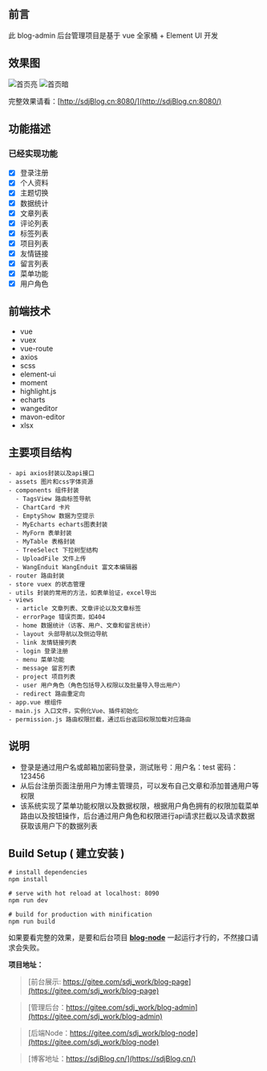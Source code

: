 ## 前言

此 blog-admin 后台管理项目是基于 vue 全家桶 + Element UI 开发


## 效果图

![首页亮](https://s3.ax1x.com/2021/02/25/yviqrF.png)
![首页暗](https://s3.ax1x.com/2021/02/25/yviLb4.png)


完整效果请看：[http://sdjBlog.cn:8080/](http://sdjBlog.cn:8080/)

## 功能描述

### 已经实现功能

- [x] 登录注册
- [x] 个人资料
- [x] 主题切换
- [x] 数据统计
- [x] 文章列表
- [x] 评论列表
- [x] 标签列表
- [x] 项目列表
- [x] 友情链接
- [x] 留言列表
- [x] 菜单功能
- [x] 用户角色

## 前端技术

- vue
- vuex
- vue-route
- axios
- scss
- element-ui
- moment
- highlight.js
- echarts
- wangeditor
- mavon-editor
- xlsx

## 主要项目结构

```
- api axios封装以及api接口
- assets 图片和css字体资源
- components 组件封装
  - TagsView 路由标签导航
  - ChartCard 卡片
  - EmptyShow 数据为空提示
  - MyEcharts echarts图表封装
  - MyForm 表单封装
  - MyTable 表格封装
  - TreeSelect 下拉树型结构
  - UploadFile 文件上传
  - WangEnduit WangEnduit 富文本编辑器
- router 路由封装
- store vuex 的状态管理
- utils 封装的常用的方法，如表单验证，excel导出
- views
  - article 文章列表、文章评论以及文章标签
  - errorPage 错误页面，如404
  - home 数据统计（访客、用户、文章和留言统计）
  - layout 头部导航以及侧边导航
  - link 友情链接列表
  - login 登录注册
  - menu 菜单功能
  - message 留言列表
  - project 项目列表
  - user 用户角色（角色包括导入权限以及批量导入导出用户）
  - redirect 路由重定向
- app.vue 根组件
- main.js 入口文件，实例化Vue、插件初始化
- permission.js 路由权限拦截，通过后台返回权限加载对应路由

```

## 说明

- 登录是通过用户名或邮箱加密码登录，测试账号：用户名：test  密码：123456
- 从后台注册页面注册用户为博主管理员，可以发布自己文章和添加普通用户等权限
- 该系统实现了菜单功能权限以及数据权限，根据用户角色拥有的权限加载菜单路由以及按钮操作，后台通过用户角色和权限进行api请求拦截以及请求数据获取该用户下的数据列表


## Build Setup ( 建立安装 )

```
# install dependencies
npm install

# serve with hot reload at localhost: 8090
npm run dev

# build for production with minification
npm run build
```

如果要看完整的效果，是要和后台项目  **[blog-node](https://gitee.com/sdj_work/blog-node)** 一起运行才行的，不然接口请求会失败。

**项目地址：**

> [前台展示: https://gitee.com/sdj_work/blog-page](https://gitee.com/sdj_work/blog-page)

> [管理后台：https://gitee.com/sdj_work/blog-admin](https://gitee.com/sdj_work/blog-admin)

> [后端Node：https://gitee.com/sdj_work/blog-node](https://gitee.com/sdj_work/blog-node)

> [博客地址：https://sdjBlog.cn/](https://sdjBlog.cn/)
